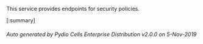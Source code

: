






This service provides endpoints for security policies.

[:summary]

###### Auto generated by Pydio Cells Enterprise Distribution v2.0.0 on 5-Nov-2019

